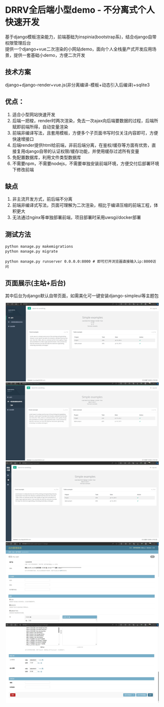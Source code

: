 # DRRV全后端小型demo - 不分离式个人快速开发
基于django模板渲染能力，前端基础为inspinia(bootstrap系)，结合django自带权限管理后台  
提供一个django+vue二次渲染的小网站demo，面向个人全栈量产式开发应用场景，提供一套基础小demo，方便二次开发

## 技术方案
django+django-render+vue.js(非分离编译-模板+动态引入后编译)+sqlite3

## 优点：
1. 适合小型网站快速开发
2. 后端一把梭，render时两次渲染，免去一次ajax向后端要数据的过程，后端所赋即前端所得，自动变量渲染
3. 前端非编译写法，且套用模板，方便多个子页面书写时仅关注内容即可，方便快速增接口
4. 后端render提供html给前端，非前后端分离，在鉴权/缓存等方面有优势，直接复用django自带的认证权限/缓存功能，并使用缓存过滤所有变量
5. 免配置数据库，利用文件类型数据库
6. 不需要npm，不需要nodejs，不需要单独安装前端环境，方便交付后部署环境下修改前端


## 缺点
1. 非主流开发方式，前后端不分离
2. 前端非编译式写法，页面可理解为二次渲染，相比于编译压缩的前端工程，体积更大
3. 无法通过nginx等单独部署前端，项目部署时采用uwsgi/docker部署

## 测试方法
```
python manage.py makemigrations
python manage.py migrate

python manage.py runserver 0.0.0.0:8000 # 即可打开浏览器直接输入ip:8000访问
```

## 页面展示(主站+后台)
其中后台为django默认自带页面，如需美化可一键安装django-simpleui等主题包

<center class="half">
<img src=".introduction/mainpage1.png" width="500" />
<img src=".introduction/mainpage2.png" width="500" />
<img src=".introduction/mainpage3.png" width="500" />
<img src=".introduction/backpage1.png" width="500" />
<img src=".introduction/backpage2.png" width="500" />
</center>

